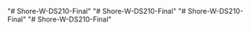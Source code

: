 "# Shore-W-DS210-Final" 
"# Shore-W-DS210-Final" 
"# Shore-W-DS210-Final" 
"# Shore-W-DS210-Final" 
